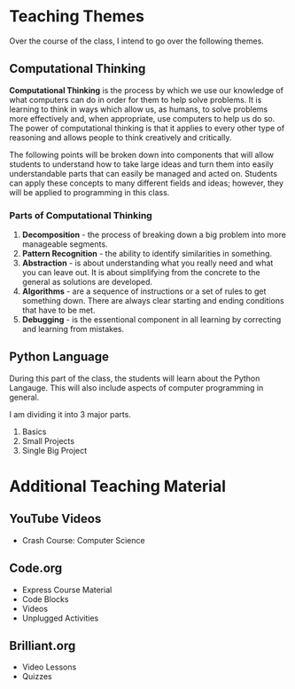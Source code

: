 # Teaching Themes

Over the course of the class, I intend to go over the following themes.

## Computational Thinking

**Computational Thinking** is the process by which we use our knowledge of what computers can do in order for them to help solve problems. It is learning to think in ways which allow us, as humans, to solve problems more effectively and, when appropriate, use computers to help us do so. The power of computational thinking is that it applies to every other type of reasoning and allows people to think creatively and critically.

The following points will be broken down into components that will allow students to understand how to take large ideas and turn them into easily understandable parts that can easily be managed and acted on. Students can apply these concepts to many different fields and ideas; however, they will be applied to programming in this class. 

### Parts of Computational Thinking
 1. **Decomposition** - the process of breaking down a big problem into more manageable segments.
 2. **Pattern Recognition** - the ability to identify similarities in something.
 3. **Abstraction** - is about understanding what you really need and what you can leave out. It is about simplifying from the concrete to the general as solutions are developed.
 4. **Algorithms** - are a sequence of instructions or a set of rules to get something down. There are always clear starting and ending conditions that have to be met.
 5. **Debugging** - is the essentional component in all learning by correcting and learning from mistakes.
 
 ## Python Language
 
 During this part of the class, the students will learn about the Python Langauge. This will also include aspects of computer programming in general.
 
 I am dividing it into 3 major parts.
 
 1. Basics
 2. Small Projects
 3. Single Big Project

# Additional Teaching Material

## YouTube Videos
 * Crash Course: Computer Science

## Code.org
 * Express Course Material
 * Code Blocks
 * Videos
 * Unplugged Activities
 
## Brilliant.org
 * Video Lessons
 * Quizzes
